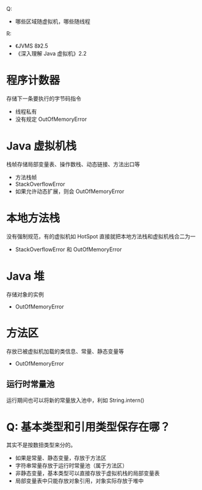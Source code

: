 Q:
* 哪些区域随虚拟机，哪些随线程

R:
* 《JVMS 8》2.5
* 《深入理解 Java 虚拟机》2.2

# 程序计数器
存储下一条要执行的字节码指令
* 线程私有
* 没有规定 OutOfMemoryError

# Java 虚拟机栈
栈帧存储局部变量表、操作数栈、动态链接、方法出口等
* 方法栈帧
* StackOverflowError
* 如果允许动态扩展，则会 OutOfMemoryError

# 本地方法栈
没有强制规范，有的虚拟机如 HotSpot 直接就把本地方法栈和虚拟机栈合二为一
* StackOverflowError 和 OutOfMemoryError

# Java 堆
存储对象的实例
* OutOfMemoryError

# 方法区
存放已被虚拟机加载的类信息、常量、静态变量等
* OutOfMemoryError

## 运行时常量池
运行期间也可以将新的常量放入池中，利如 String.intern()

# Q: 基本类型和引用类型保存在哪？
其实不是按数扭类型来分的。
* 如果是常量、静态变量，存放于方法区
* 字符串常量存放于运行时常量池（属于方法区）
* 非静态变量，基本类型可以直接存放于虚拟机栈的局部变量表
* 局部变量表中只能存放对象引用，对象实际存放于堆中